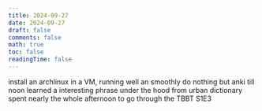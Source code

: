```yaml
---
title: 2024-09-27
date: 2024-09-27
draft: false
comments: false
math: true
toc: false
readingTime: false
---
```


install an archlinux in a VM, running well an smoothly
do nothing but anki till noon
learned a interesting phrase under the hood from urban dictionary
spent nearly the whole afternoon to go through the TBBT S1E3
